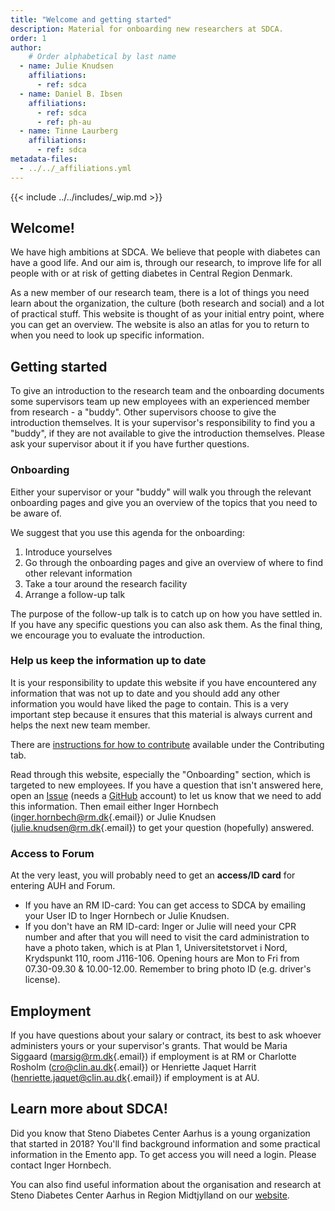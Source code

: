 ```yaml
---
title: "Welcome and getting started"
description: Material for onboarding new researchers at SDCA.
order: 1
author:
    # Order alphabetical by last name
  - name: Julie Knudsen
    affiliations: 
      - ref: sdca
  - name: Daniel B. Ibsen
    affiliations: 
      - ref: sdca
      - ref: ph-au
  - name: Tinne Laurberg
    affiliations: 
      - ref: sdca
metadata-files: 
  - ../../_affiliations.yml
---
```


{{< include ../../includes/_wip.md >}}

## Welcome!

We have high ambitions at SDCA. We believe that people with diabetes can
have a good life. And our aim is, through our research, to improve life
for all people with or at risk of getting diabetes in Central Region
Denmark.

As a new member of our research team, there is a lot of things you need
learn about the organization, the culture (both research and social) and
a lot of practical stuff. This website is thought of as your initial
entry point, where you can get an overview.
The website is also an atlas for
you to return to when you need to look up specific information.

## Getting started

To give an introduction to the research team and the onboarding documents some supervisors team up new employees with an experienced member from research - a "buddy".
Other supervisors choose to give the introduction themselves.
It is your supervisor's responsibility to find you a "buddy", if they are not available to give the introduction themselves. Please ask your
supervisor about it if you have further questions.

### Onboarding

Either your supervisor or your "buddy" will walk you through the relevant onboarding pages and give you
an overview of the topics that you need to be aware of.

We suggest that you use this agenda for the onboarding:

1.  Introduce yourselves
2.  Go through the onboarding pages and give an overview of where to find other relevant information
3.  Take a tour around the research facility
4.  Arrange a follow-up talk

The purpose of the follow-up talk is to catch up on how you have settled
in. If you have any specific questions you can also ask them. As the
final thing, we encourage you to evaluate the introduction. 

### Help us keep the information up to date

It is your responsibility to update this website if you have encountered
any information that was not up to date and you should add any other
information you would have liked the page to contain. This is a very
important step because it ensures that this material is always current
and helps the next new team member.

There are [instructions for how to contribute](https://steno-aarhus.github.io/research/CONTRIBUTING.html) available under the Contributing tab.

Read through this website, especially the "Onboarding" section, which is
targeted to new employees. If you have a question that isn't answered
here, open an
[Issue](https://github.com/steno-aarhus/research/issues/new) (needs a
[GitHub](https://github.com/join) account) to let us know that we need
to add this information. Then email either Inger Hornbech
([inger.hornbech\@rm.dk](mailto:inger.hornbech@rm.dk){.email}) or Julie
Knudsen ([julie.knudsen\@rm.dk](mailto:julie.knudsen@rm.dk){.email}) to
get your question (hopefully) answered.

### Access to Forum

At the very least, you will probably need to get an **access/ID card**
for entering AUH and Forum.

-   If you have an RM ID-card: You can get access to SDCA by emailing
    your User ID to Inger Hornbech or Julie Knudsen.
-   If you don't have an RM ID-card: Inger or Julie will need your CPR
    number and after that you will need to visit the card administration
    to have a photo taken, which is at Plan 1, Universitetstorvet i
    Nord, Krydspunkt 110, room J116-106. Opening hours are Mon to Fri
    from 07.30-09.30 & 10.00-12.00. Remember to bring photo ID (e.g.
    driver's license).

## Employment

If you have questions about your salary or contract, its best to ask
whoever administers yours or your supervisor's grants. That would be
Maria Siggaard ([marsig\@rm.dk](mailto:marsig@rm.dk){.email}) if
employment is at RM or Charlotte Rosholm ([cro\@clin.au.dk](mailto:cro@clin.au.dk){.email}) or Henriette Jaquet
Harrit ([henriette.jaquet\@clin.au.dk](mailto:henriette.jaquet@clin.au.dk){.email})
if employment is at AU.

## Learn more about SDCA!

Did you know that Steno Diabetes Center Aarhus is a young organization
that started in 2018? You'll find background information and some
practical information in the Emento app. To get access you will need a
login. Please contact Inger Hornbech.

You can also find useful information about the organisation and research
at Steno Diabetes Center Aarhus in Region Midtjylland on our
[website](https://www.stenoaarhus.dk/).

